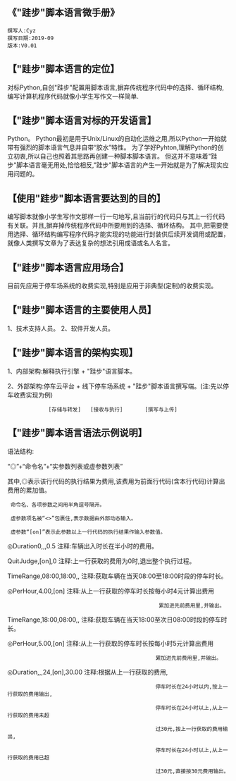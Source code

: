    《"跬步"脚本语言微手册》 
   ----
    撰写人:Cyz
    撰写日期:2019-09
    版本:V0.01

【"跬步"脚本语言的定位】
----
对标Python,自创"跬步"配置用脚本语言,摒弃传统程序代码中的选择、循环结构,编写计算机程序代码就像小学生写作文一样简单.

【"跬步"脚本语言对标的开发语言】
----
Python。
Python最初是用于Unix/Linux的自动化运维之用,所以Python一开始就带有强烈的脚本语言气息并自带“胶水”特性。
为了学好Pyhton,理解Python的创立初衷,所以自己也照着其思路再创建一种脚本脚本语言。
但这并不意味着"跬步"脚本语言毫无用处,恰恰相反,"跬步"脚本语言的产生一开始就是为了解决现实应用问题的。

【使用"跬步"脚本语言要达到的目的】
----
编写脚本就像小学生写作文那样一行一句地写,且当前行的代码只与其上一行代码有关联。并且,摒弃掉传统程序代码中所要用到的选择、循环结构。
其中,把需要使用选择、循环结构编写程序代码才能实现的功能进行封装供后续开发调用或配置，就像人类撰写文章为了表达复杂的想法引用成语或名人名言。

【"跬步"脚本语言应用场合】
----
目前先应用于停车场系统的收费实现,特别是应用于非典型(定制)的收费实现。

【"跬步"脚本语言的主要使用人员】
----
1、技术支持人员。
2、软件开发人员。

【"跬步"脚本语言的架构实现】
----
1、内部架构:解释执行引擎 + "跬步"语言脚本。

2、外部架构:停车云平台 + 线下停车场系统 + "跬步"脚本语言撰写端。(注:先以停车收费实现为例)

                 [存储与转发]   [接收与执行]       [撰写与上传] 

【"跬步"脚本语言语法示例说明】
----
语法结构:

“◎”+“命令名”+“实参数列表或虚参数列表”

其中,◎表示该行代码的执行结果为费用,该费用为前面行代码(含本行代码)计算出费用的累加值。

     命令名、各项参数之间用半角逗号隔开。
     
     虚参数项名被“<>”包裹住,表示数据由外部动态输入。
     
     虚参数“[on]”表示此参数以上一行代码的执行结果作输入参数值。
     

◎Duration0,<InDt>,<OutDt>,0.5                  注释:车辆出入时长在半小时的费用。

QuitJudge,[on],0                               注释:上一行获取的费用为0时,退出整个执行过程。

TimeRange,08:00,18:00,<InDt>,<OutDt>           注释:获取车辆在当天08:00至18:00时段的停车时长。

◎PerHour,4.00,[on]                             注释:从上一行获取的停车时长按每小时4元计算出费用

                                                    累加进先前费用里,并输出。
                                             
TimeRange,18:00,08:00,<InDt>,<OutDt>           注释:获取车辆在当天18:00至次日08:00时段的停车时长。

◎PerHour,5.00,[on]                             注释:从上一行获取的停车时长按每小时5元计算出费用

                                                   累加进先前费用里,并输出。
                                             
◎Duration,<InDt>,<OutDt>,24,[on],30.00        注释:根据从上一行获取的费用,

                                                   停车时长在24小时以内,按上一行获取的费用输出,
                                             
                                                   停车时长在24小时以上,从上一行获取的费用未超
                                             
                                                   过30元,按上一行获取的费用输出,
                                             
                                                   停车时长在24小时以上,从上一行获取的费用已超
                                             
                                                   过30元,直接按30元费用输出。
                                             
